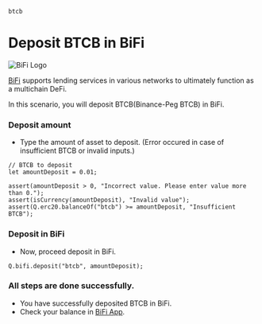 ```meta-Currency
btcb
```

# Deposit BTCB in BiFi

![BiFi Logo](https://s3.ap-northeast-2.amazonaws.com/thebifrost.io/home/bifi/bifi_logo.svg)

[BiFi](https://bifi.finance/) supports lending services in various networks to ultimately function as a multichain DeFi.

In this scenario, you will deposit BTCB(Binance-Peg BTCB) in BiFi.

### Deposit amount

- Type the amount of asset to deposit. (Error occured in case of insufficient BTCB or invalid inputs.)

```input BTCB
// BTCB to deposit
let amountDeposit = 0.01;
```

```input-Verify
assert(amountDeposit > 0, "Incorrect value. Please enter value more than 0.");
assert(isCurrency(amountDeposit), "Invalid value");
assert(Q.erc20.balanceOf("btcb") >= amountDeposit, "Insufficient BTCB");
```

### Deposit in BiFi

- Now, proceed deposit in BiFi.

```taster
Q.bifi.deposit("btcb", amountDeposit);
```

### All steps are done successfully.

- You have successfully deposited BTCB in BiFi.
- Check your balance in [BiFi App](https://app.bifi.finance/).
